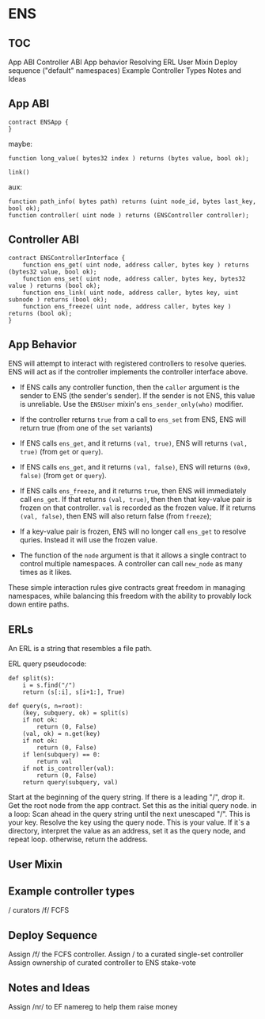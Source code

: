 ENS
===

TOC
---

App ABI
Controller ABI
App behavior
Resolving ERL
User Mixin
Deploy sequence ("default" namespaces)
Example Controller Types
Notes and Ideas


App ABI
---

    contract ENSApp {
    }

maybe:

    function long_value( bytes32 index ) returns (bytes value, bool ok);
    
    link()

aux:

    function path_info( bytes path) returns (uint node_id, bytes last_key, bool ok);
    function controller( uint node ) returns (ENSController controller);


Controller ABI
---

    contract ENSControllerInterface {
        function ens_get( uint node, address caller, bytes key ) returns (bytes32 value, bool ok);
        function ens_set( uint node, address caller, bytes key, bytes32 value ) returns (bool ok);
        function ens_link( uint node, address caller, bytes key, uint subnode ) returns (bool ok);
        function ens_freeze( uint node, address caller, bytes key ) returns (bool ok);
    }


App Behavior
-----------

ENS will attempt to interact with registered controllers to resolve queries.
ENS will act as if the controller implements the controller interface above.


* If ENS calls any controller function, then the `caller` argument is the sender to ENS (the sender's sender). If the sender is not ENS, this value is unreliable. Use the `ENSUser` mixin's `ens_sender_only(who)` modifier.
* If the controller returns `true` from a call to `ens_set` from ENS, ENS will return true (from one of the `set` variants)

* If ENS calls `ens_get`, and it returns `(val, true)`, ENS will returns `(val, true)` (from `get` or `query`).
* If ENS calls `ens_get`, and it returns `(val, false)`, ENS will returns `(0x0, false)` (from `get` or `query`).

* If ENS calls `ens_freeze`, and it returns `true`, then ENS will immediately call `ens_get`. If that returns `(val, true)`, then then that key-value pair is frozen on that controller. `val` is recorded as the frozen value. If it returns `(val, false)`, then ENS will also return false (from `freeze`);
* If a key-value pair is frozen, ENS will no longer call `ens_get` to resolve quries. Instead it will use the frozen value.

* The function of the `node` argument is that it allows a single contract to control multiple namespaces. A controller can call `new_node` as many times as it likes.


These simple interaction rules give contracts great freedom in managing namespaces, while balancing this freedom with the ability to provably lock down entire paths.

ERLs
---

An ERL is a string that resembles a file path.

ERL query pseudocode:

    def split(s):
        i = s.find("/")
        return (s[:i], s[i+1:], True)

    def query(s, n=root):
        (key, subquery, ok) = split(s)
        if not ok:
            return (0, False)
        (val, ok) = n.get(key)
        if not ok:
            return (0, False)
        if len(subquery) == 0:
            return val
        if not is_controller(val):
            return (0, False)
        return query(subquery, val)




Start at the beginning of the query string. If there is a leading "/", drop it.
Get the root node from the app contract. Set this as the initial query node.
in a loop:
Scan ahead in the query string until the next unescaped "/". This is your key.
Resolve the key using the query node. This is your value.
If it`s a directory, interpret the value as an address, set it as the query node, and repeat loop.
otherwise, return the address.




User Mixin
--------------

Example controller types
------------------

/ curators
/f/ FCFS

Deploy Sequence
---

Assign /f/ the FCFS controller.
Assign / to a curated single-set controller
Assign ownership of curated controller to ENS stake-vote


Notes and Ideas
---

Assign /nr/ to EF namereg to help them raise money
